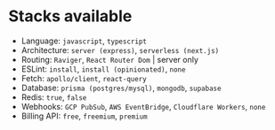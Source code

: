 # Stacks available

- Language: `javascript`, `typescript`
- Architecture: `server (express)`, `serverless (next.js)`
- Routing: `Raviger`, `React Router Dom` | server only
- ESLint: `install`, `install (opinionated)`, `none`
- Fetch: `apollo/client`, `react-query`
- Database: `prisma (postgres/mysql)`, `mongodb`, `supabase`
- Redis: `true`, `false`
- Webhooks: `GCP PubSub`, `AWS EventBridge`, `Cloudflare Workers`, `none`
- Billing API: `free`, `freemium`, `premium`
